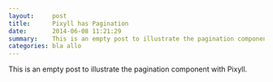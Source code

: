 ```yaml
---
layout:     post
title:      Pixyll has Pagination
date:       2014-06-08 11:21:29
summary:    This is an empty post to illustrate the pagination component with Pixyll.
categories: bla allo
---
```


This is an empty post to illustrate the pagination component with Pixyll.

